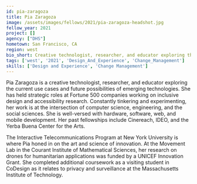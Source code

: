 ```yaml
---
id: pia-zaragoza
title: Pia Zaragoza
image: /assets/images/fellows/2021/pia-zaragoza-headshot.jpg
fellow_year: 2021
project: []
agency: ["DHS"]
hometown: San Francisco, CA
region: west
bio_short: Creative technologist, researcher, and educator exploring the current use cases and future possibilities of emerging technologies. Specializations include digital accessibility and inclusive design.
tags: ['west', '2021', 'Design_And_Experience', 'Change_Management']
skills: ['Design and Experience', 'Change Management']
---
```

Pia Zaragoza is a creative technologist, researcher, and educator exploring the current use cases and future possibilities of emerging technologies. She has held strategic roles at Fortune 500 companies working on inclusive design and accessibility research. Constantly tinkering and experimenting, her work is at the intersection of computer science, engineering, and the social sciences. She is well-versed with hardware, software, web, and mobile development. Her past fellowships include Cinereach, IDEO, and the Yerba Buena Center for the Arts.

The Interactive Telecommunications Program at New York University is where Pia honed in on the art and science of innovation. At the Movement Lab in the Courant Institute of Mathematical Sciences, her research on drones for humanitarian applications was funded by a UNICEF Innovation Grant. She completed additional coursework as a visiting student in CoDesign as it relates to privacy and surveillance at the Massachusetts Institute of Technology.

